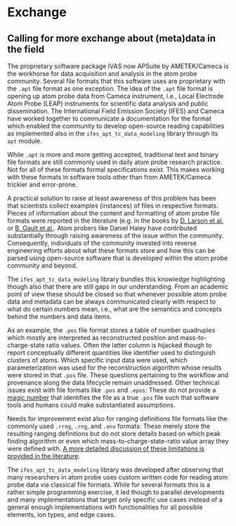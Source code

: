 # Exchange

## Calling for more exchange about (meta)data in the field

The proprietary software package IVAS now APSuite by AMETEK/Cameca is the workhorse
for data acquisition and analysis in the atom probe community. Several file formats
that this software uses are proprietary with the `.apt` file format as one exception.
The idea of the `.apt` file format is opening up atom probe data from Cameca instrument,
i.e., Local Electrode Atom Probe (LEAP) instruments for scientific data analysis and
public dissemination. The International Field Emission Society (IFES) and Cameca have
worked together to communicate a documentation for the format which enabled the
community to develop open-source reading capabilities as implemented also in the
`ifes_apt_tc_data_modeling` library through its `apt` module.

While `.apt` is more and more getting accepted, traditional text and binary file formats
are still commonly used in daily atom probe research practice. Not for all of these
formats formal specifications exist. This makes working with these formats
in software tools other than from AMETEK/Cameca trickier and error-prone.

A practical solution to raise at least awareness of this problem has been that scientists
collect examples (instances) of files in respective formats. Pieces of information about the
content and formatting of atom probe file formats were reported in the literature
(e.g. in the books by [D. Larson et al.](https://doi.org/10.1007/978-1-4614-8721-0) or
[B. Gault et al.](https://dx.doi.org/10.1007/978-1-4614-3436-8). Atom probers like Daniel Haley
have contributed substantially through raising awareness of the issue within the community.
Consequently, individuals of the community invested into reverse engineering efforts about
what these formats store and how this can be parsed using open-source software that is
developed within the atom probe community and beyond.

The `ifes_apt_tc_data_modeling` library bundles this knowledge highlighting though also
that there are still gaps in our understanding. From an academic point of view
these should be closed so that whenever possible atom probe data and metadata can
be always communicated clearly with respect to what do certain numbers mean, i.e.,
what are the semantics and concepts behind the numbers and data items. 

As an example, the `.pos` file format stores a table of number quadruples which mostly
are interpreted as reconstructed position and mass-to-charge-state ratio values.
Often the latter column is hijacked though to report conceptually different quantities
like identifier used to distinguish clusters of atoms. Which specific input data were
used, which parameterization was used for the reconstruction algorithm whose results
were stored in that `.pos` file. These questions pertaining to the workflow and
provenance along the data lifecycle remain unaddressed. Other technical issues exist
with file formats like `.pos` and `.epos`: These do not provide a [magic number](https://en.wikipedia.org/wiki/List_of_file_signatures)
that identifies the file as a true `.pos` file such that software tools and humans
could make substantiated assumptions.

Needs for improvement exist also for ranging definitions file formats like the commonly used `.rrng`, `.rng`,
and `.env` formats: These merely store the resulting ranging definitions but do not store details based on which
peak finding algorithm or even which mass-to-charge-state-ratio value array they were defined with.
[A more detailed discussion of these limitations is provided in the literature](https://doi.org/10.1017/S1431927621012241).

The `ifes_apt_tc_data_modeling` library was developed after observing that
many researchers in atom probe uses custom written code for reading atom probe
data via classical file formats. While for several formats this is a rather
simple programming exercise, it led though to parallel developments and many
implementations that target only specific use cases instead of a general enough
implementations with functionalities for all possible elements, ion types, and
edge cases.

